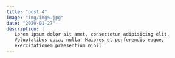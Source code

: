 ```yaml
---
title: "post 4"
image: "img/img5.jpg"
date: "2020-01-27"
description: |
   Lorem ipsum dolor sit amet, consectetur adipisicing elit.
   Voluptatibus quia, nulla! Maiores et perferendis eaque,
   exercitationem praesentium nihil.
---
```


